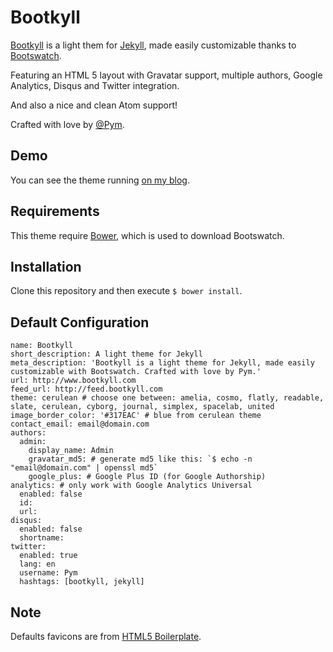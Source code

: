 # Bootkyll

[Bootkyll](https://github.com/Pym/bootkyll) is a light them for [Jekyll](http://jekyllrb.com/), made easily customizable thanks to [Bootswatch](http://bootswatch.com/).

Featuring an HTML 5 layout with Gravatar support, multiple authors, Google Analytics, Disqus and Twitter integration.

And also a nice and clean Atom support!

Crafted with love by [@Pym](https://github.com/Pym).

## Demo

You can see the theme running [on my blog](http://pym.me/).

## Requirements

This theme require [Bower](http://bower.io/), which is used to download Bootswatch.

## Installation

Clone this repository and then execute `$ bower install`.

## Default Configuration

    name: Bootkyll
    short_description: A light theme for Jekyll
    meta_description: 'Bootkyll is a light theme for Jekyll, made easily customizable with Bootswatch. Crafted with love by Pym.'
    url: http://www.bootkyll.com
    feed_url: http://feed.bootkyll.com
    theme: cerulean # choose one between: amelia, cosmo, flatly, readable, slate, cerulean, cyborg, journal, simplex, spacelab, united
    image_border_color: '#317EAC' # blue from cerulean theme
    contact_email: email@domain.com
    authors:
      admin:
        display_name: Admin
        gravatar_md5: # generate md5 like this: `$ echo -n "email@domain.com" | openssl md5`
        google_plus: # Google Plus ID (for Google Authorship)
    analytics: # only work with Google Analytics Universal
      enabled: false
      id:
      url:
    disqus:
      enabled: false
      shortname:
    twitter:
      enabled: true
      lang: en
      username: Pym
      hashtags: [bootkyll, jekyll]

## Note

Defaults favicons are from [HTML5 Boilerplate](http://html5boilerplate.com/).
